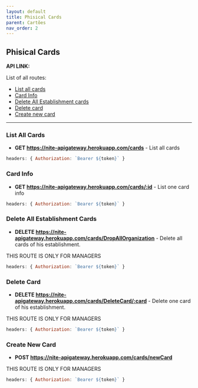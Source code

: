 ```yaml
---
layout: default
title: Phisical Cards
parent: Cartões
nav_order: 2
---
```



## Phisical Cards

**API LINK:**

List of all routes:
* [List all cards](#-List-All-Cards)
* [Card Info](#Card-Info)
* [Delete All Establishment cards](#Delete-All-Establishment-Cards)
* [Delete card](#Delete-Card)
* [Create new card](#Create-New-Card)



____

### List All Cards
* **GET https://nite-apigateway.herokuapp.com/cards** - List all cards
```js
headers: { Authorization: `Bearer ${token}` }
``` 


### Card Info
* **GET https://nite-apigateway.herokuapp.com/cards/:id** - List one card info
```js
headers: { Authorization: `Bearer ${token}` }
``` 

### Delete All Establishment Cards
* **DELETE https://nite-apigateway.herokuapp.com/cards/DropAllOrganization** - Delete all cards of his establishment.

THIS ROUTE IS ONLY FOR MANAGERS

```js
headers: { Authorization: `Bearer ${token}` }
``` 

### Delete Card
* **DELETE https://nite-apigateway.herokuapp.com/cards/DeleteCard/:card** - Delete one card of his establishment.

THIS ROUTE IS ONLY FOR MANAGERS

```js
headers: { Authorization: `Bearer ${token}` }
``` 

### Create New Card
* **POST https://nite-apigateway.herokuapp.com/cards/newCard**

THIS ROUTE IS ONLY FOR MANAGERS

```js
headers: { Authorization: `Bearer ${token}` }
``` 
